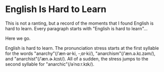 # English Is Hard to Learn

This is not a ranting, but a record of the moments that I found English is hard to learn. Every paragraph starts with "English is hard to learn"...

Here we go.

English is hard to learn. The pronunciation stress starts at the first syllable for the words "anarchy"(/ˈæn·ər·ki, -ˌɑr·ki/), "anarchism"(/ˈæn.ə.kɪ.zəm/), and "anarchist"(/ˈæn.ɚ.kɪst/). All of a sudden, the stress jumps to the second syllable for "anarchic"(/əˈnɑːr.kɪk/).
